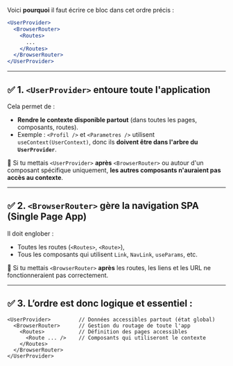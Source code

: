 Voici **pourquoi** il faut écrire ce bloc dans cet ordre précis :

```jsx
<UserProvider>
  <BrowserRouter>
    <Routes>
      ...
    </Routes>
  </BrowserRouter>
</UserProvider>
```

---

## ✅ 1. `<UserProvider>` entoure **toute l'application**

Cela permet de :

* **Rendre le contexte disponible partout** (dans toutes les pages, composants, routes).
* Exemple : `<Profil />` et `<Parametres />` utilisent `useContext(UserContext)`, donc ils **doivent être dans l'arbre du `UserProvider`**.

🔴 Si tu mettais `<UserProvider>` **après** `<BrowserRouter>` ou autour d'un composant spécifique uniquement, **les autres composants n'auraient pas accès au contexte**.

---

## ✅ 2. `<BrowserRouter>` gère la navigation SPA (Single Page App)

Il doit englober :

* Toutes les routes (`<Routes>`, `<Route>`),
* Tous les composants qui utilisent `Link`, `NavLink`, `useParams`, etc.

🔴 Si tu mettais `<BrowserRouter>` **après** les routes, les liens et les URL ne fonctionneraient pas correctement.

---

## ✅ 3. L’ordre est donc logique et essentiel :

```
<UserProvider>         // Données accessibles partout (état global)
  <BrowserRouter>      // Gestion du routage de toute l'app
    <Routes>           // Définition des pages accessibles
      <Route ... />    // Composants qui utiliseront le contexte
    </Routes>
  </BrowserRouter>
</UserProvider>
```



